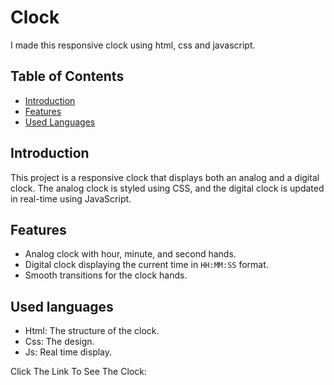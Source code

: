 # Clock
I made this responsive clock using html, css and javascript.

## Table of Contents

- [Introduction](#introduction)
- [Features](#features)
- [Used Languages](#Used_Languages)

## Introduction

This project is a responsive clock that displays both an analog and a digital clock. The analog clock is styled using CSS, and the digital clock is updated in real-time using JavaScript.

## Features

- Analog clock with hour, minute, and second hands.
- Digital clock displaying the current time in `HH:MM:SS` format.
- Smooth transitions for the clock hands.

## Used languages
- Html: The structure of the clock.
- Css: The design.
- Js: Real time display.

Click The Link To See The Clock:
